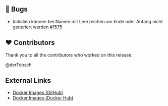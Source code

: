 ## 🐞 Bugs

- Initialien können bei Namen mit Leerzeichen am Ende oder Anfang nicht generiert werden [#1575](https://github.com/urlaubsverwaltung/zeiterfassung/issues/1575)

## ❤️ Contributors

Thank you to all the contributors who worked on this release:

@derTobsch
## External Links

- [Docker Images (GitHub)](https://github.com/urlaubsverwaltung/zeiterfassung/pkgs/container/zeiterfassung%2Fzeiterfassung)
- [Docker Images (Docker Hub)](https://hub.docker.com/r/urlaubsverwaltung/zeiterfassung)
